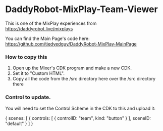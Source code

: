 # DaddyRobot-MixPlay-Team-Viewer

This is one of the MixPlay experiences from https://daddyrobot.live/mixplays

You can find the Main Page's code here: https://github.com/tiedyedguy/DaddyRobot-MixPlay-MainPage

### How to copy this

1. Open up the Mixer's CDK program and make a new CDK.
2. Set it to "Custom HTML".
3. Copy all the code from the /src directory here over the /src directory there

### Control to update.

You will need to set the Control Scheme in the CDK to this and upload it:

{
scenes: [
{
controls: [
{
controlID: "team",
kind: "button"
}
],
sceneID: "default"
}
]
}
